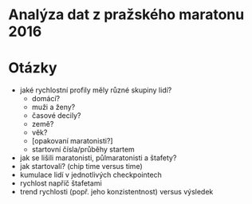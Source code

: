 Analýza dat z pražského maratonu 2016
====

# Otázky

- jaké rychlostní profily měly různé skupiny lidí?
   - domácí?
   - muži a ženy?
   - časové decily?
   - země?
   - věk?
   - [opakovaní maratonisti?]
   - startovní čísla/průběhy startem
- jak se lišili maratonisti, půlmaratonisti a štafety?
- jak startovali? (chip time versus time)
- kumulace lidí v jednotlivých checkpointech
- rychlost napříč štafetami
- trend rychlosti (popř. jeho konzistentnost) versus výsledek
